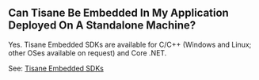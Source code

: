 ## Can Tisane Be Embedded In My Application Deployed On A Standalone Machine?

Yes. Tisane Embedded SDKs are available for C/C++ (Windows and Linux; other OSes available on request) and Core .NET.

See: [Tisane Embedded SDKs](/sdks)